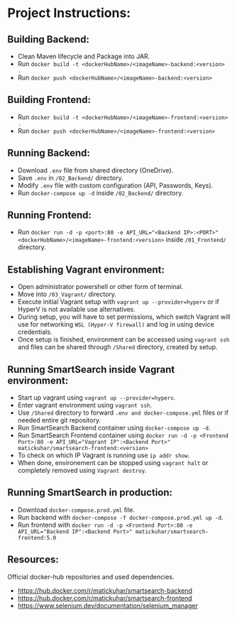 # Project Instructions:
## Building Backend:
- Clean Maven lifecycle and Package into JAR.
- Run ```docker build -t <dockerHubName>/<imageName>-backend:<version> .```
- Run ```docker push <dockerHubName>/<imageName>-backend:<version>```

## Building Frontend:
- Run ```docker build -t <dockerHubName>/<imageName>-frontend:<version> .```
- Run ```docker push <dockerHubName>/<imageName>-frontend:<version>```

## Running Backend:
- Download ```.env``` file from shared directory (OneDrive).
- Save ```.env``` in ```/02_Backend/``` directory.
- Modify ```.env``` file with custom configuration (API, Passwords, Keys).
- Run ```docker-compose up -d``` inside ```/02_Backend/``` directory.

## Running Frontend:
- Run ```docker run -d -p <port>:80 -e API_URL="<Backend IP>:<PORT>" <dockerHubName>/<imageName>-frontend:<version>``` inside ```/01_Frontend/``` directory.

## Establishing Vagrant environment:
- Open administrator powershell or other form of terminal.
- Move into ```/03_Vagrant/``` directory.
- Execute initial Vagrant setup with ```vagrant up --provider=hyperv``` or if HyperV is not available use alternatives.
- During setup, you will have to set permissions, which switch Vagrant will use for networking ```WSL (Hyper-V firewall)``` and log in using device credentials.
- Once setup is finished, environment can be accessed using ```vagrant ssh``` and files can be shared through ```/Shared``` directory, created by setup.
  
## Running SmartSearch inside Vagrant environment:
- Start up vagrant using ```vagrant up --provider=hyperv```.
- Enter vagrant environment using ```vagrant ssh```.
- Use ```/Shared``` directory to forward ```.env and docker-compose.yml``` files or if needed entire git repository.
- Run SmartSearch Backend container using ```docker-compose up -d```.
- Run SmartSearch Frontend container using ```docker run -d -p <Frontend Port>:80 -e API_URL="Vagrant IP":<Backend Port>" matickuhar/smartsearch-frontend:<version>``` 
- To check on which IP Vagrant is running use ```ip addr show```.
- When done, environement can be stopped using ```vagrant halt``` or completely removed using ```Vagrant destroy```.

## Running SmartSearch in production:
- Download ```docker-compose.prod.yml``` file.
- Run backend with ```docker-compose -f docker-compose.prod.yml up -d```.
- Run frontend with ```docker run -d -p <Frontend Port>:80 -e API_URL="Backend IP":<Backend Port>" matickuhar/smartsearch-frontend:5.0``` 

## Resources:
Official docker-hub repositories and used dependencies.
- https://hub.docker.com/r/matickuhar/smartsearch-backend
- https://hub.docker.com/r/matickuhar/smartsearch-frontend
- https://www.selenium.dev/documentation/selenium_manager
